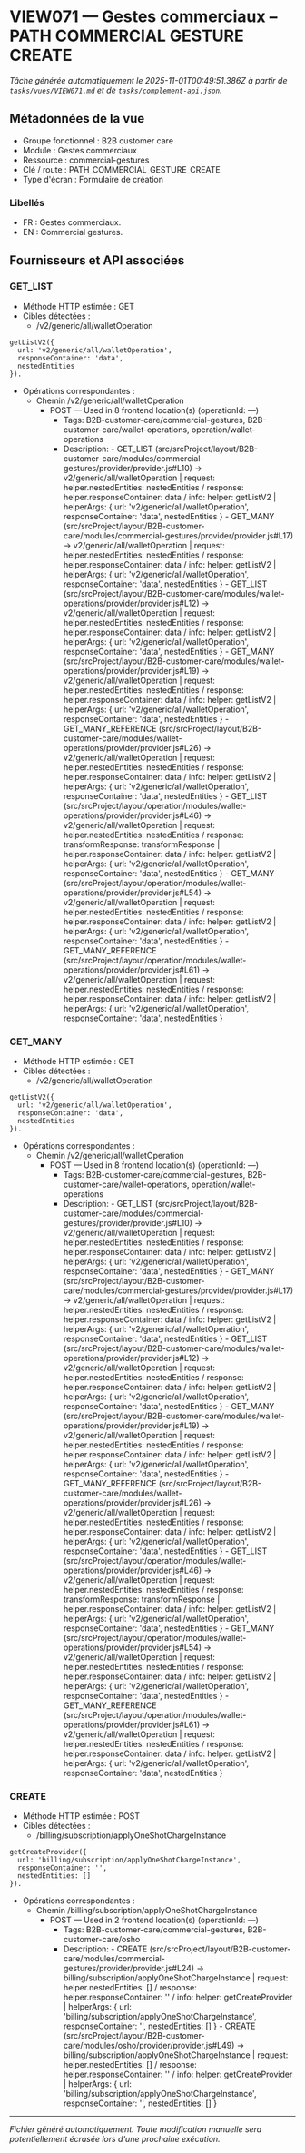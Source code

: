 # VIEW071 — Gestes commerciaux – PATH COMMERCIAL GESTURE CREATE

_Tâche générée automatiquement le 2025-11-01T00:49:51.386Z à partir de `tasks/vues/VIEW071.md` et de `tasks/complement-api.json`._

## Métadonnées de la vue

- Groupe fonctionnel : B2B customer care
- Module : Gestes commerciaux
- Ressource : commercial-gestures
- Clé / route : PATH_COMMERCIAL_GESTURE_CREATE
- Type d'écran : Formulaire de création

### Libellés
- FR : Gestes commerciaux.
- EN : Commercial gestures.

## Fournisseurs et API associées

### GET_LIST

- Méthode HTTP estimée : GET
- Cibles détectées :
  - /v2/generic/all/walletOperation

```text
getListV2({
  url: 'v2/generic/all/walletOperation',
  responseContainer: 'data',
  nestedEntities
}).
```

- Opérations correspondantes :
  - Chemin /v2/generic/all/walletOperation
    - POST — Used in 8 frontend location(s) (operationId: —)
      - Tags: B2B-customer-care/commercial-gestures, B2B-customer-care/wallet-operations, operation/wallet-operations
      - Description: - GET_LIST (src/srcProject/layout/B2B-customer-care/modules/commercial-gestures/provider/provider.js#L10) -> v2/generic/all/walletOperation | request: helper.nestedEntities: nestedEntities / response: helper.responseContainer: data / info: helper: getListV2 | helperArgs: { url: 'v2/generic/all/walletOperation', responseContainer: 'data', nestedEntities } - GET_MANY (src/srcProject/layout/B2B-customer-care/modules/commercial-gestures/provider/provider.js#L17) -> v2/generic/all/walletOperation | request: helper.nestedEntities: nestedEntities / response: helper.responseContainer: data / info: helper: getListV2 | helperArgs: { url: 'v2/generic/all/walletOperation', responseContainer: 'data', nestedEntities } - GET_LIST (src/srcProject/layout/B2B-customer-care/modules/wallet-operations/provider/provider.js#L12) -> v2/generic/all/walletOperation | request: helper.nestedEntities: nestedEntities / response: helper.responseContainer: data / info: helper: getListV2 | helperArgs: { url: 'v2/generic/all/walletOperation', responseContainer: 'data', nestedEntities } - GET_MANY (src/srcProject/layout/B2B-customer-care/modules/wallet-operations/provider/provider.js#L19) -> v2/generic/all/walletOperation | request: helper.nestedEntities: nestedEntities / response: helper.responseContainer: data / info: helper: getListV2 | helperArgs: { url: 'v2/generic/all/walletOperation', responseContainer: 'data', nestedEntities } - GET_MANY_REFERENCE (src/srcProject/layout/B2B-customer-care/modules/wallet-operations/provider/provider.js#L26) -> v2/generic/all/walletOperation | request: helper.nestedEntities: nestedEntities / response: helper.responseContainer: data / info: helper: getListV2 | helperArgs: { url: 'v2/generic/all/walletOperation', responseContainer: 'data', nestedEntities } - GET_LIST (src/srcProject/layout/operation/modules/wallet-operations/provider/provider.js#L46) -> v2/generic/all/walletOperation | request: helper.nestedEntities: nestedEntities / response: transformResponse: transformResponse | helper.responseContainer: data / info: helper: getListV2 | helperArgs: { url: 'v2/generic/all/walletOperation', responseContainer: 'data', nestedEntities } - GET_MANY (src/srcProject/layout/operation/modules/wallet-operations/provider/provider.js#L54) -> v2/generic/all/walletOperation | request: helper.nestedEntities: nestedEntities / response: helper.responseContainer: data / info: helper: getListV2 | helperArgs: { url: 'v2/generic/all/walletOperation', responseContainer: 'data', nestedEntities } - GET_MANY_REFERENCE (src/srcProject/layout/operation/modules/wallet-operations/provider/provider.js#L61) -> v2/generic/all/walletOperation | request: helper.nestedEntities: nestedEntities / response: helper.responseContainer: data / info: helper: getListV2 | helperArgs: { url: 'v2/generic/all/walletOperation', responseContainer: 'data', nestedEntities }

### GET_MANY

- Méthode HTTP estimée : GET
- Cibles détectées :
  - /v2/generic/all/walletOperation

```text
getListV2({
  url: 'v2/generic/all/walletOperation',
  responseContainer: 'data',
  nestedEntities
}).
```

- Opérations correspondantes :
  - Chemin /v2/generic/all/walletOperation
    - POST — Used in 8 frontend location(s) (operationId: —)
      - Tags: B2B-customer-care/commercial-gestures, B2B-customer-care/wallet-operations, operation/wallet-operations
      - Description: - GET_LIST (src/srcProject/layout/B2B-customer-care/modules/commercial-gestures/provider/provider.js#L10) -> v2/generic/all/walletOperation | request: helper.nestedEntities: nestedEntities / response: helper.responseContainer: data / info: helper: getListV2 | helperArgs: { url: 'v2/generic/all/walletOperation', responseContainer: 'data', nestedEntities } - GET_MANY (src/srcProject/layout/B2B-customer-care/modules/commercial-gestures/provider/provider.js#L17) -> v2/generic/all/walletOperation | request: helper.nestedEntities: nestedEntities / response: helper.responseContainer: data / info: helper: getListV2 | helperArgs: { url: 'v2/generic/all/walletOperation', responseContainer: 'data', nestedEntities } - GET_LIST (src/srcProject/layout/B2B-customer-care/modules/wallet-operations/provider/provider.js#L12) -> v2/generic/all/walletOperation | request: helper.nestedEntities: nestedEntities / response: helper.responseContainer: data / info: helper: getListV2 | helperArgs: { url: 'v2/generic/all/walletOperation', responseContainer: 'data', nestedEntities } - GET_MANY (src/srcProject/layout/B2B-customer-care/modules/wallet-operations/provider/provider.js#L19) -> v2/generic/all/walletOperation | request: helper.nestedEntities: nestedEntities / response: helper.responseContainer: data / info: helper: getListV2 | helperArgs: { url: 'v2/generic/all/walletOperation', responseContainer: 'data', nestedEntities } - GET_MANY_REFERENCE (src/srcProject/layout/B2B-customer-care/modules/wallet-operations/provider/provider.js#L26) -> v2/generic/all/walletOperation | request: helper.nestedEntities: nestedEntities / response: helper.responseContainer: data / info: helper: getListV2 | helperArgs: { url: 'v2/generic/all/walletOperation', responseContainer: 'data', nestedEntities } - GET_LIST (src/srcProject/layout/operation/modules/wallet-operations/provider/provider.js#L46) -> v2/generic/all/walletOperation | request: helper.nestedEntities: nestedEntities / response: transformResponse: transformResponse | helper.responseContainer: data / info: helper: getListV2 | helperArgs: { url: 'v2/generic/all/walletOperation', responseContainer: 'data', nestedEntities } - GET_MANY (src/srcProject/layout/operation/modules/wallet-operations/provider/provider.js#L54) -> v2/generic/all/walletOperation | request: helper.nestedEntities: nestedEntities / response: helper.responseContainer: data / info: helper: getListV2 | helperArgs: { url: 'v2/generic/all/walletOperation', responseContainer: 'data', nestedEntities } - GET_MANY_REFERENCE (src/srcProject/layout/operation/modules/wallet-operations/provider/provider.js#L61) -> v2/generic/all/walletOperation | request: helper.nestedEntities: nestedEntities / response: helper.responseContainer: data / info: helper: getListV2 | helperArgs: { url: 'v2/generic/all/walletOperation', responseContainer: 'data', nestedEntities }

### CREATE

- Méthode HTTP estimée : POST
- Cibles détectées :
  - /billing/subscription/applyOneShotChargeInstance

```text
getCreateProvider({
  url: 'billing/subscription/applyOneShotChargeInstance',
  responseContainer: '',
  nestedEntities: []
}).
```

- Opérations correspondantes :
  - Chemin /billing/subscription/applyOneShotChargeInstance
    - POST — Used in 2 frontend location(s) (operationId: —)
      - Tags: B2B-customer-care/commercial-gestures, B2B-customer-care/osho
      - Description: - CREATE (src/srcProject/layout/B2B-customer-care/modules/commercial-gestures/provider/provider.js#L24) -> billing/subscription/applyOneShotChargeInstance | request: helper.nestedEntities: [] / response: helper.responseContainer: '' / info: helper: getCreateProvider | helperArgs: { url: 'billing/subscription/applyOneShotChargeInstance', responseContainer: '', nestedEntities: [] } - CREATE (src/srcProject/layout/B2B-customer-care/modules/osho/provider/provider.js#L49) -> billing/subscription/applyOneShotChargeInstance | request: helper.nestedEntities: [] / response: helper.responseContainer: '' / info: helper: getCreateProvider | helperArgs: { url: 'billing/subscription/applyOneShotChargeInstance', responseContainer: '', nestedEntities: [] }

---

_Fichier généré automatiquement. Toute modification manuelle sera potentiellement écrasée lors d'une prochaine exécution._
